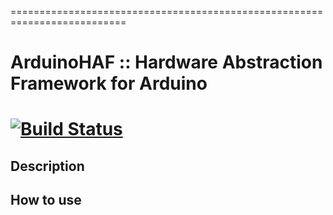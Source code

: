 ==========================================================================
# ArduinoHAF :: Hardware Abstraction Framework for Arduino
[![Build Status](https://travis-ci.org/cyrusbuilt/ArduinoHAF.svg?branch=master)](https://travis-ci.org/cyrusbuilt/ArduinoHAF)
==========================================================================

## Description

## How to use

```cpp

```
